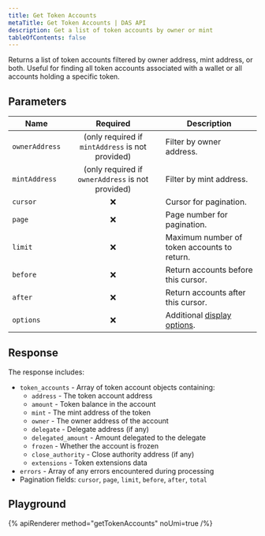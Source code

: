 ```yaml
---
title: Get Token Accounts
metaTitle: Get Token Accounts | DAS API
description: Get a list of token accounts by owner or mint
tableOfContents: false
---
```


Returns a list of token accounts filtered by owner address, mint address, or both. Useful for finding all token accounts associated with a wallet or all accounts holding a specific token.

## Parameters

| Name           | Required | Description                                          |
| -------------- | :------: | ---------------------------------------------------- |
| `ownerAddress` |    (only required if `mintAddress` is not provided)    | Filter by owner address.                             |
| `mintAddress`  |    (only required if `ownerAddress` is not provided)    | Filter by mint address.                              |
| `cursor`       |    ❌    | Cursor for pagination.                               |
| `page`         |    ❌    | Page number for pagination.                          |
| `limit`        |    ❌    | Maximum number of token accounts to return.          |
| `before`       |    ❌    | Return accounts before this cursor.                  |
| `after`        |    ❌    | Return accounts after this cursor.                   |
| `options`      |    ❌    | Additional [display options](/das-api/display-options).              |

## Response

The response includes:

- `token_accounts` - Array of token account objects containing:
  - `address` - The token account address
  - `amount` - Token balance in the account
  - `mint` - The mint address of the token
  - `owner` - The owner address of the account
  - `delegate` - Delegate address (if any)
  - `delegated_amount` - Amount delegated to the delegate
  - `frozen` - Whether the account is frozen
  - `close_authority` - Close authority address (if any)
  - `extensions` - Token extensions data
- `errors` - Array of any errors encountered during processing
- Pagination fields: `cursor`, `page`, `limit`, `before`, `after`, `total`

## Playground

{% apiRenderer method="getTokenAccounts" noUmi=true /%}